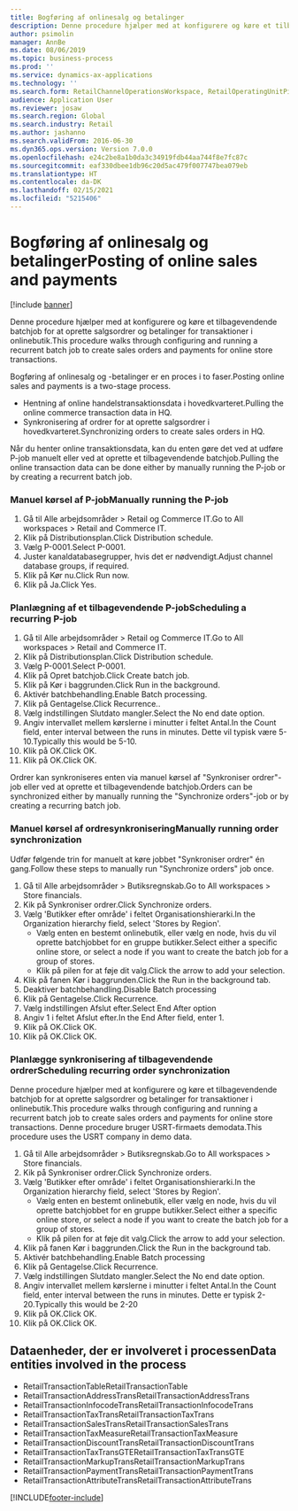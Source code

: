 ```yaml
---
title: Bogføring af onlinesalg og betalinger
description: Denne procedure hjælper med at konfigurere og køre et tilbagevendende batchjob for at oprette salgsordrer og betalinger for transaktioner i onlinebutik.
author: psimolin
manager: AnnBe
ms.date: 08/06/2019
ms.topic: business-process
ms.prod: ''
ms.service: dynamics-ax-applications
ms.technology: ''
ms.search.form: RetailChannelOperationsWorkspace, RetailOperatingUnitPicker, SysRecurrence
audience: Application User
ms.reviewer: josaw
ms.search.region: Global
ms.search.industry: Retail
ms.author: jashanno
ms.search.validFrom: 2016-06-30
ms.dyn365.ops.version: Version 7.0.0
ms.openlocfilehash: e24c2be8a1b0da3c34919fdb44aa744f8e7fc87c
ms.sourcegitcommit: eaf330dbee1db96c20d5ac479f007747bea079eb
ms.translationtype: HT
ms.contentlocale: da-DK
ms.lasthandoff: 02/15/2021
ms.locfileid: "5215406"
---
```

# <a name="posting-of-online-sales-and-payments"></a><span data-ttu-id="54050-103">Bogføring af onlinesalg og betalinger</span><span class="sxs-lookup"><span data-stu-id="54050-103">Posting of online sales and payments</span></span>

[!include [banner](../includes/banner.md)]

<span data-ttu-id="54050-104">Denne procedure hjælper med at konfigurere og køre et tilbagevendende batchjob for at oprette salgsordrer og betalinger for transaktioner i onlinebutik.</span><span class="sxs-lookup"><span data-stu-id="54050-104">This procedure walks through configuring and running a recurrent batch job to create sales orders and payments for online store transactions.</span></span>

<span data-ttu-id="54050-105">Bogføring af onlinesalg og -betalinger er en proces i to faser.</span><span class="sxs-lookup"><span data-stu-id="54050-105">Posting online sales and payments is a two-stage process.</span></span>

- <span data-ttu-id="54050-106">Hentning af online handelstransaktionsdata i hovedkvarteret.</span><span class="sxs-lookup"><span data-stu-id="54050-106">Pulling the online commerce transaction data in HQ.</span></span>
- <span data-ttu-id="54050-107">Synkronisering af ordrer for at oprette salgsordrer i hovedkvarteret.</span><span class="sxs-lookup"><span data-stu-id="54050-107">Synchronizing orders to create sales orders in HQ.</span></span>

<span data-ttu-id="54050-108">Når du henter online transaktionsdata, kan du enten gøre det ved at udføre P-job manuelt eller ved at oprette et tilbagevendende batchjob.</span><span class="sxs-lookup"><span data-stu-id="54050-108">Pulling the online transaction data can be done either by manually running the P-job or by creating a recurrent batch job.</span></span>

### <a name="manually-running-the-p-job"></a><span data-ttu-id="54050-109">Manuel kørsel af P-job</span><span class="sxs-lookup"><span data-stu-id="54050-109">Manually running the P-job</span></span>

1. <span data-ttu-id="54050-110">Gå til Alle arbejdsområder > Retail og Commerce IT.</span><span class="sxs-lookup"><span data-stu-id="54050-110">Go to All workspaces > Retail and Commerce IT.</span></span>
2. <span data-ttu-id="54050-111">Klik på Distributionsplan.</span><span class="sxs-lookup"><span data-stu-id="54050-111">Click Distribution schedule.</span></span>
3. <span data-ttu-id="54050-112">Vælg P-0001.</span><span class="sxs-lookup"><span data-stu-id="54050-112">Select P-0001.</span></span>
4. <span data-ttu-id="54050-113">Juster kanaldatabasegrupper, hvis det er nødvendigt.</span><span class="sxs-lookup"><span data-stu-id="54050-113">Adjust channel database groups, if required.</span></span>
5. <span data-ttu-id="54050-114">Klik på Kør nu.</span><span class="sxs-lookup"><span data-stu-id="54050-114">Click Run now.</span></span>
6. <span data-ttu-id="54050-115">Klik på Ja.</span><span class="sxs-lookup"><span data-stu-id="54050-115">Click Yes.</span></span>

### <a name="scheduling-a-recurring-p-job"></a><span data-ttu-id="54050-116">Planlægning af et tilbagevendende P-job</span><span class="sxs-lookup"><span data-stu-id="54050-116">Scheduling a recurring P-job</span></span>

1. <span data-ttu-id="54050-117">Gå til Alle arbejdsområder > Retail og Commerce IT.</span><span class="sxs-lookup"><span data-stu-id="54050-117">Go to All workspaces > Retail and Commerce IT.</span></span>
2. <span data-ttu-id="54050-118">Klik på Distributionsplan.</span><span class="sxs-lookup"><span data-stu-id="54050-118">Click Distribution schedule.</span></span>
3. <span data-ttu-id="54050-119">Vælg P-0001.</span><span class="sxs-lookup"><span data-stu-id="54050-119">Select P-0001.</span></span>
4. <span data-ttu-id="54050-120">Klik på Opret batchjob.</span><span class="sxs-lookup"><span data-stu-id="54050-120">Click Create batch job.</span></span>
5. <span data-ttu-id="54050-121">Klik på Kør i baggrunden.</span><span class="sxs-lookup"><span data-stu-id="54050-121">Click Run in the background.</span></span>
5. <span data-ttu-id="54050-122">Aktivér batchbehandling.</span><span class="sxs-lookup"><span data-stu-id="54050-122">Enable Batch processing.</span></span>
6. <span data-ttu-id="54050-123">Klik på Gentagelse.</span><span class="sxs-lookup"><span data-stu-id="54050-123">Click Recurrence..</span></span>
7. <span data-ttu-id="54050-124">Vælg indstillingen Slutdato mangler.</span><span class="sxs-lookup"><span data-stu-id="54050-124">Select the No end date option.</span></span>
8. <span data-ttu-id="54050-125">Angiv intervallet mellem kørslerne i minutter i feltet Antal.</span><span class="sxs-lookup"><span data-stu-id="54050-125">In the Count field, enter interval between the runs in minutes.</span></span> <span data-ttu-id="54050-126">Dette vil typisk være 5-10.</span><span class="sxs-lookup"><span data-stu-id="54050-126">Typically this would be 5-10.</span></span>
9. <span data-ttu-id="54050-127">Klik på OK.</span><span class="sxs-lookup"><span data-stu-id="54050-127">Click OK.</span></span>
10. <span data-ttu-id="54050-128">Klik på OK.</span><span class="sxs-lookup"><span data-stu-id="54050-128">Click OK.</span></span>

<span data-ttu-id="54050-129">Ordrer kan synkroniseres enten via manuel kørsel af "Synkroniser ordrer"-job eller ved at oprette et tilbagevendende batchjob.</span><span class="sxs-lookup"><span data-stu-id="54050-129">Orders can be synchronized either by manually running the "Synchronize orders"-job or by creating a recurring batch job.</span></span>

### <a name="manually-running-order-synchronization"></a><span data-ttu-id="54050-130">Manuel kørsel af ordresynkronisering</span><span class="sxs-lookup"><span data-stu-id="54050-130">Manually running order synchronization</span></span> 

<span data-ttu-id="54050-131">Udfør følgende trin for manuelt at køre jobbet "Synkroniser ordrer" én gang.</span><span class="sxs-lookup"><span data-stu-id="54050-131">Follow these steps to manually run "Synchronize orders" job once.</span></span>

1. <span data-ttu-id="54050-132">Gå til Alle arbejdsområder > Butiksregnskab.</span><span class="sxs-lookup"><span data-stu-id="54050-132">Go to All workspaces > Store financials.</span></span>
2. <span data-ttu-id="54050-133">Kik på Synkroniser ordrer.</span><span class="sxs-lookup"><span data-stu-id="54050-133">Click Synchronize orders.</span></span>
3. <span data-ttu-id="54050-134">Vælg 'Butikker efter område' i feltet Organisationshierarki.</span><span class="sxs-lookup"><span data-stu-id="54050-134">In the Organization hierarchy field, select 'Stores by Region'.</span></span>
    * <span data-ttu-id="54050-135">Vælg enten en bestemt onlinebutik, eller vælg en node, hvis du vil oprette batchjobbet for en gruppe butikker.</span><span class="sxs-lookup"><span data-stu-id="54050-135">Select either a specific online store, or select a node if you want to create the batch job for a group of stores.</span></span>  
    * <span data-ttu-id="54050-136">Klik på pilen for at føje dit valg.</span><span class="sxs-lookup"><span data-stu-id="54050-136">Click the arrow to add your selection.</span></span>  
4. <span data-ttu-id="54050-137">Klik på fanen Kør i baggrunden.</span><span class="sxs-lookup"><span data-stu-id="54050-137">Click the Run in the background tab.</span></span>
5. <span data-ttu-id="54050-138">Deaktiver batchbehandling.</span><span class="sxs-lookup"><span data-stu-id="54050-138">Disable Batch processing</span></span>
6. <span data-ttu-id="54050-139">Klik på Gentagelse.</span><span class="sxs-lookup"><span data-stu-id="54050-139">Click Recurrence.</span></span>
7. <span data-ttu-id="54050-140">Vælg indstillingen Afslut efter.</span><span class="sxs-lookup"><span data-stu-id="54050-140">Select End After option</span></span>
8. <span data-ttu-id="54050-141">Angiv 1 i feltet Afslut efter.</span><span class="sxs-lookup"><span data-stu-id="54050-141">In the End After field, enter 1.</span></span>
9. <span data-ttu-id="54050-142">Klik på OK.</span><span class="sxs-lookup"><span data-stu-id="54050-142">Click OK.</span></span>
10. <span data-ttu-id="54050-143">Klik på OK.</span><span class="sxs-lookup"><span data-stu-id="54050-143">Click OK.</span></span>

### <a name="scheduling-recurring-order-synchronization"></a><span data-ttu-id="54050-144">Planlægge synkronisering af tilbagevendende ordrer</span><span class="sxs-lookup"><span data-stu-id="54050-144">Scheduling recurring order synchronization</span></span>

<span data-ttu-id="54050-145">Denne procedure hjælper med at konfigurere og køre et tilbagevendende batchjob for at oprette salgsordrer og betalinger for transaktioner i onlinebutik.</span><span class="sxs-lookup"><span data-stu-id="54050-145">This procedure walks through configuring and running a recurrent batch job to create sales orders and payments for online store transactions.</span></span> <span data-ttu-id="54050-146">Denne procedure bruger USRT-firmaets demodata.</span><span class="sxs-lookup"><span data-stu-id="54050-146">This procedure uses the USRT company in demo data.</span></span>

1. <span data-ttu-id="54050-147">Gå til Alle arbejdsområder > Butiksregnskab.</span><span class="sxs-lookup"><span data-stu-id="54050-147">Go to All workspaces > Store financials.</span></span>
2. <span data-ttu-id="54050-148">Kik på Synkroniser ordrer.</span><span class="sxs-lookup"><span data-stu-id="54050-148">Click Synchronize orders.</span></span>
3. <span data-ttu-id="54050-149">Vælg 'Butikker efter område' i feltet Organisationshierarki.</span><span class="sxs-lookup"><span data-stu-id="54050-149">In the Organization hierarchy field, select 'Stores by Region'.</span></span>
    * <span data-ttu-id="54050-150">Vælg enten en bestemt onlinebutik, eller vælg en node, hvis du vil oprette batchjobbet for en gruppe butikker.</span><span class="sxs-lookup"><span data-stu-id="54050-150">Select either a specific online store, or select a node if you want to create the batch job for a group of stores.</span></span>  
    * <span data-ttu-id="54050-151">Klik på pilen for at føje dit valg.</span><span class="sxs-lookup"><span data-stu-id="54050-151">Click the arrow to add your selection.</span></span>  
4. <span data-ttu-id="54050-152">Klik på fanen Kør i baggrunden.</span><span class="sxs-lookup"><span data-stu-id="54050-152">Click the Run in the background tab.</span></span>
5. <span data-ttu-id="54050-153">Aktivér batchbehandling.</span><span class="sxs-lookup"><span data-stu-id="54050-153">Enable Batch processing</span></span>
6. <span data-ttu-id="54050-154">Klik på Gentagelse.</span><span class="sxs-lookup"><span data-stu-id="54050-154">Click Recurrence.</span></span>
7. <span data-ttu-id="54050-155">Vælg indstillingen Slutdato mangler.</span><span class="sxs-lookup"><span data-stu-id="54050-155">Select the No end date option.</span></span>
8. <span data-ttu-id="54050-156">Angiv intervallet mellem kørslerne i minutter i feltet Antal.</span><span class="sxs-lookup"><span data-stu-id="54050-156">In the Count field, enter interval between the runs in minutes.</span></span> <span data-ttu-id="54050-157">Dette er typisk 2-20.</span><span class="sxs-lookup"><span data-stu-id="54050-157">Typically this would be 2-20</span></span>
9. <span data-ttu-id="54050-158">Klik på OK.</span><span class="sxs-lookup"><span data-stu-id="54050-158">Click OK.</span></span>
10. <span data-ttu-id="54050-159">Klik på OK.</span><span class="sxs-lookup"><span data-stu-id="54050-159">Click OK.</span></span>

## <a name="data-entities-involved-in-the-process"></a><span data-ttu-id="54050-160">Dataenheder, der er involveret i processen</span><span class="sxs-lookup"><span data-stu-id="54050-160">Data entities involved in the process</span></span>

- <span data-ttu-id="54050-161">RetailTransactionTable</span><span class="sxs-lookup"><span data-stu-id="54050-161">RetailTransactionTable</span></span>
- <span data-ttu-id="54050-162">RetailTransactionAddressTrans</span><span class="sxs-lookup"><span data-stu-id="54050-162">RetailTransactionAddressTrans</span></span>
- <span data-ttu-id="54050-163">RetailTransactionInfocodeTrans</span><span class="sxs-lookup"><span data-stu-id="54050-163">RetailTransactionInfocodeTrans</span></span>
- <span data-ttu-id="54050-164">RetailTransactionTaxTrans</span><span class="sxs-lookup"><span data-stu-id="54050-164">RetailTransactionTaxTrans</span></span>
- <span data-ttu-id="54050-165">RetailTransactionSalesTrans</span><span class="sxs-lookup"><span data-stu-id="54050-165">RetailTransactionSalesTrans</span></span>
- <span data-ttu-id="54050-166">RetailTransactionTaxMeasure</span><span class="sxs-lookup"><span data-stu-id="54050-166">RetailTransactionTaxMeasure</span></span>
- <span data-ttu-id="54050-167">RetailTransactionDiscountTrans</span><span class="sxs-lookup"><span data-stu-id="54050-167">RetailTransactionDiscountTrans</span></span>
- <span data-ttu-id="54050-168">RetailTransactionTaxTransGTE</span><span class="sxs-lookup"><span data-stu-id="54050-168">RetailTransactionTaxTransGTE</span></span>
- <span data-ttu-id="54050-169">RetailTransactionMarkupTrans</span><span class="sxs-lookup"><span data-stu-id="54050-169">RetailTransactionMarkupTrans</span></span>
- <span data-ttu-id="54050-170">RetailTransactionPaymentTrans</span><span class="sxs-lookup"><span data-stu-id="54050-170">RetailTransactionPaymentTrans</span></span>
- <span data-ttu-id="54050-171">RetailTransactionAttributeTrans</span><span class="sxs-lookup"><span data-stu-id="54050-171">RetailTransactionAttributeTrans</span></span>


[!INCLUDE[footer-include](../../includes/footer-banner.md)]